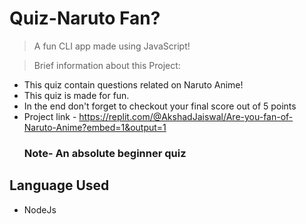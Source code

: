 # Quiz-Naruto Fan?

> A fun CLI app made using JavaScript!

> Brief information about this Project:
- This quiz contain questions related on Naruto Anime!
- This quiz is made for fun.
- In the end don't forget to checkout your final score out of 5 points
- Project link - https://replit.com/@AkshadJaiswal/Are-you-fan-of-Naruto-Anime?embed=1&output=1
   ### Note- An absolute beginner quiz
   
## Language Used
- NodeJs
